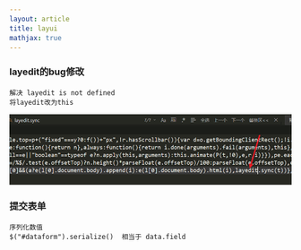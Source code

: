 ```yaml
---
layout: article
title: layui
mathjax: true
---
```

### layedit的bug修改

```
解决 layedit is not defined
将layedit改为this
```

![image-20220307183004534](image-20220307183004534.png)



### 提交表单

```
序列化数值   
$("#dataform").serialize()  相当于 data.field
```


